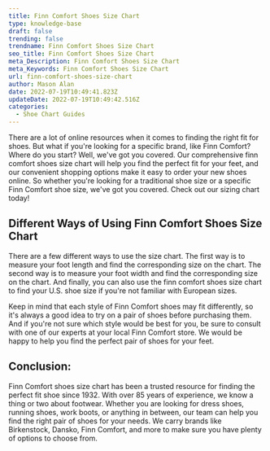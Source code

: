 ```yaml
---
title: Finn Comfort Shoes Size Chart
type: knowledge-base
draft: false
trending: false
trendname: Finn Comfort Shoes Size Chart
seo_title: Finn Comfort Shoes Size Chart
meta_Description: Finn Comfort Shoes Size Chart
meta_Keywords: Finn Comfort Shoes Size Chart
url: finn-comfort-shoes-size-chart
author: Mason Alan
date: 2022-07-19T10:49:41.823Z
updateDate: 2022-07-19T10:49:42.516Z
categories:
  - Shoe Chart Guides
---
```

There are a lot of online resources when it comes to finding the right fit for shoes. But what if you're looking for a specific brand, like Finn Comfort? Where do you start? Well, we've got you covered. Our comprehensive finn comfort shoes size chart will help you find the perfect fit for your feet, and our convenient shopping options make it easy to order your new shoes online. So whether you're looking for a traditional shoe size or a specific Finn Comfort shoe size, we've got you covered. Check out our sizing chart today!

## Different Ways of Using Finn Comfort Shoes Size Chart

There are a few different ways to use the size chart. The first way is to measure your foot length and find the corresponding size on the chart. The second way is to measure your foot width and find the corresponding size on the chart. And finally, you can also use the finn comfort shoes size chart to find your U.S. shoe size if you're not familiar with European sizes.

Keep in mind that each style of Finn Comfort shoes may fit differently, so it's always a good idea to try on a pair of shoes before purchasing them. And if you're not sure which style would be best for you, be sure to consult with one of our experts at your local Finn Comfort store. We would be happy to help you find the perfect pair of shoes for your feet.

## Conclusion:

Finn Comfort shoes size chart has been a trusted resource for finding the perfect fit shoe since 1932. With over 85 years of experience, we know a thing or two about footwear. Whether you are looking for dress shoes, running shoes, work boots, or anything in between, our team can help you find the right pair of shoes for your needs. We carry brands like Birkenstock, Dansko, Finn Comfort, and more to make sure you have plenty of options to choose from.